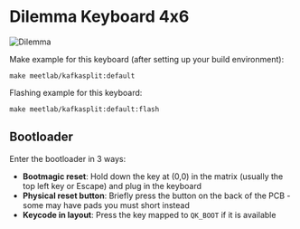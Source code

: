 # Dilemma Keyboard 4x6

![Dilemma](https://www.etsy.com/listing/1886969355/dilemma-max-split-keyboard-hotswap-diy)

Make example for this keyboard (after setting up your build environment):

    make meetlab/kafkasplit:default

Flashing example for this keyboard:

    make meetlab/kafkasplit:default:flash

## Bootloader

Enter the bootloader in 3 ways:

* **Bootmagic reset**: Hold down the key at (0,0) in the matrix (usually the top left key or Escape) and plug in the keyboard
* **Physical reset button**: Briefly press the button on the back of the PCB - some may have pads you must short instead
* **Keycode in layout**: Press the key mapped to `QK_BOOT` if it is available
